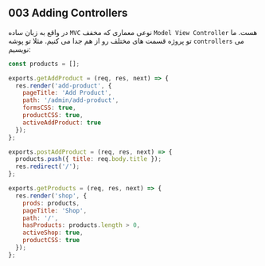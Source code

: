 ## 003 Adding Controllers
در واقع به زبان ساده `MVC` نوعی معماری که مخفف `Model View Controller` هست. ما تو پروژه قسمت های مختلف رو از هم جدا می کنیم. مثلا تو پوشه `controllers` می نویسیم:

```js
const products = [];

exports.getAddProduct = (req, res, next) => {
  res.render('add-product', {
    pageTitle: 'Add Product',
    path: '/admin/add-product',
    formsCSS: true,
    productCSS: true,
    activeAddProduct: true
  });
};

exports.postAddProduct = (req, res, next) => {
  products.push({ title: req.body.title });
  res.redirect('/');
};

exports.getProducts = (req, res, next) => {
  res.render('shop', {
    prods: products,
    pageTitle: 'Shop',
    path: '/',
    hasProducts: products.length > 0,
    activeShop: true,
    productCSS: true
  });
};
```
